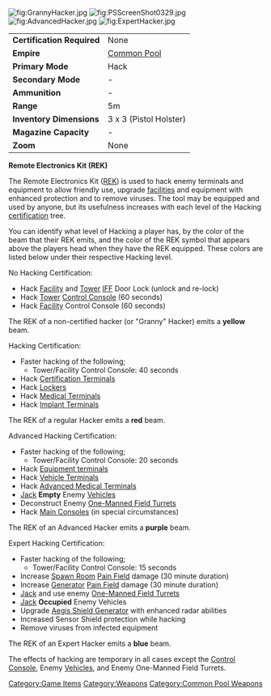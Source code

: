 ![](GrannyHacker.jpg "fig:GrannyHacker.jpg")
![](PSScreenShot0329.jpg "fig:PSScreenShot0329.jpg")
![](AdvancedHacker.jpg "fig:AdvancedHacker.jpg")
![](ExpertHacker.jpg "fig:ExpertHacker.jpg")

|                            |                                       |
|----------------------------|---------------------------------------|
| **Certification Required** | None                                  |
| **Empire**                 | [Common Pool](Common_Pool "wikilink") |
| **Primary Mode**           | Hack                                  |
| **Secondary Mode**         | \-                                    |
| **Ammunition**             | \-                                    |
| **Range**                  | 5m                                    |
| **Inventory Dimensions**   | 3 x 3 (Pistol Holster)                |
| **Magazine Capacity**      | \-                                    |
| **Zoom**                   | None                                  |

**Remote Electronics Kit (REK)**

The Remote Electronics Kit ([REK](REK "wikilink")) is used to hack enemy
terminals and equipment to allow friendly use, upgrade
[facilities](facility "wikilink") and equipment with enhanced protection
and to remove viruses. The tool may be equipped and used by anyone, but
its usefulness increases with each level of the Hacking
[certification](certification "wikilink") tree.

You can identify what level of Hacking a player has, by the color of the
beam that their REK emits, and the color of the REK symbol that appears
above the players head when they have the REK equipped. These colors are
listed below under their respective Hacking level.

No Hacking Certification:

-   Hack [Facility](Facility "wikilink") and [Tower](Tower "wikilink")
    [IFF](IFF "wikilink") Door Lock (unlock and re-lock)
-   Hack [Tower](Tower "wikilink") [Control
    Console](Control_Console "wikilink") (60 seconds)
-   Hack [Facility](Facility "wikilink") Control Console (60 seconds)

The REK of a non-certified hacker (or "Granny" Hacker) emits a
**yellow** beam.

Hacking Certification:

-   Faster hacking of the following;
    -   Tower/Facility Control Console: 40 seconds
-   Hack [Certification Terminals](Certification_Terminal "wikilink")
-   Hack [Lockers](Lockers "wikilink")
-   Hack [Medical Terminals](Medical_Terminal "wikilink")
-   Hack [Implant Terminals](Implant_Terminal "wikilink")

The REK of a regular Hacker emits a **red** beam.

Advanced Hacking Certification:

-   Faster hacking of the following;
    -   Tower/Facility Control Console: 20 seconds
-   Hack [Equipment terminals](Equipment_terminal "wikilink")
-   Hack [Vehicle Terminals](Vehicle_Terminal "wikilink")
-   Hack [Advanced Medical
    Terminals](Advanced_Medical_Terminal "wikilink")
-   [Jack](Jack "wikilink") **Empty** Enemy
    [Vehicles](Vehicle "wikilink")
-   Deconstruct Enemy [One-Manned Field
    Turrets](One-Manned_Field_Turret "wikilink")
-   Hack [Main Consoles](Main_Console "wikilink") (in special
    circumstances)

The REK of an Advanced Hacker emits a **purple** beam.

Expert Hacking Certification:

-   Faster hacking of the following;
    -   Tower/Facility Control Console: 15 seconds
-   Increase [Spawn Room](Spawn_Room "wikilink") [Pain
    Field](Pain_Field "wikilink") damage (30 minute duration)
-   Increase [Generator](Generator "wikilink") [Pain
    Field](Pain_Field "wikilink") damage (30 minute duration)
-   [Jack](Jack "wikilink") and use enemy [One-Manned Field
    Turrets](One-Manned_Field_Turret "wikilink")
-   [Jack](Jack "wikilink") **Occupied** Enemy Vehicles
-   Upgrade [Aegis Shield Generator](Aegis_Shield_Generator "wikilink")
    with enhanced radar abilities
-   Increased Sensor Shield protection while hacking
-   Remove viruses from infected equipment

The REK of an Expert Hacker emits a **blue** beam.

The effects of hacking are temporary in all cases except the [Control
Console](Control_Console "wikilink"), Enemy
[Vehicles](Vehicle "wikilink"), and Enemy One-Manned Field Turrets.

[Category:Game Items](Category:Game_Items "wikilink")
[Category:Weapons](Category:Weapons "wikilink") [Category:Common Pool
Weapons](Category:Common_Pool_Weapons "wikilink")